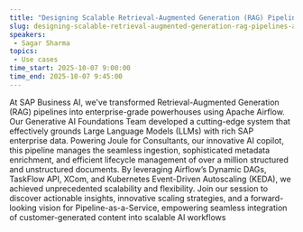 ```yaml
---
title: "Designing Scalable Retrieval-Augmented Generation (RAG) Pipelines at SAP with Apache Airflow"
slug: designing-scalable-retrieval-augmented-generation-rag-pipelines-at-sap-with-apache-airflow
speakers:
 - Sagar Sharma
topics:
 - Use cases
time_start: 2025-10-07 9:00:00
time_end: 2025-10-07 9:45:00
---
```


At SAP Business AI, we've transformed Retrieval-Augmented Generation (RAG) pipelines into enterprise-grade powerhouses using Apache Airflow. Our Generative AI Foundations Team developed a cutting-edge system that effectively grounds Large Language Models (LLMs) with rich SAP enterprise data. Powering Joule for Consultants, our innovative AI copilot, this pipeline manages the seamless ingestion, sophisticated metadata enrichment, and efficient lifecycle management of over a million structured and unstructured documents. By leveraging Airflow’s Dynamic DAGs, TaskFlow API, XCom, and Kubernetes Event-Driven Autoscaling (KEDA), we achieved unprecedented scalability and flexibility. Join our session to discover actionable insights, innovative scaling strategies, and a forward-looking vision for Pipeline-as-a-Service, empowering seamless integration of customer-generated content into scalable AI workflows